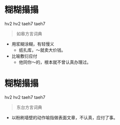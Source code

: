 # 糊糊搨搨
hv2 hv2 taeh7 taeh7
> 如皋方言词典
- 用浆糊涂糊，有轻慢义
  - 纸扎库，～就卖大价钱。
- 比喻敷衍应付
  - 他同你～的，根本就不曾认真办理过。

# 糊糊搨搨
hv2 hv2 taeh7 taeh7
> 东台方言词典
- 以粉刷墙壁的动作喻指做表面文章，不认真，应付了事。
